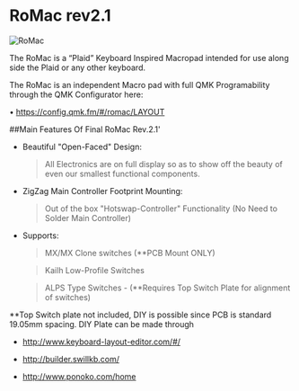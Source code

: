 # RoMac rev2.1

![RoMac](https://i.imgur.com/JF8X51E.jpg)

The RoMac is a “Plaid” Keyboard Inspired Macropad intended for use along side the Plaid or any other keyboard. 

The RoMac is an independent Macro pad with full QMK Programability through the QMK Configurator here:

• https://config.qmk.fm/#/romac/LAYOUT



##Main Features Of Final RoMac Rev.2.1'



- Beautiful "Open-Faced" Design:

     > All Electronics are on full display so as to show off the beauty of even our smallest functional components. 



- ZigZag Main Controller Footprint Mounting:

     > Out of the box "Hotswap-Controller" Functionality (No Need to Solder Main Controller) 



- Supports:

     > MX/MX Clone switches (**PCB Mount ONLY)

     > Kailh Low-Profile Switches 

     > ALPS Type Switches - (**Requires Top Switch Plate for alignment of switches)



**Top Switch plate not included, DIY is possible since PCB is standard 19.05mm spacing.  DIY Plate can be made through

- http://www.keyboard-layout-editor.com/#/

- http://builder.swillkb.com/  

- http://www.ponoko.com/home
